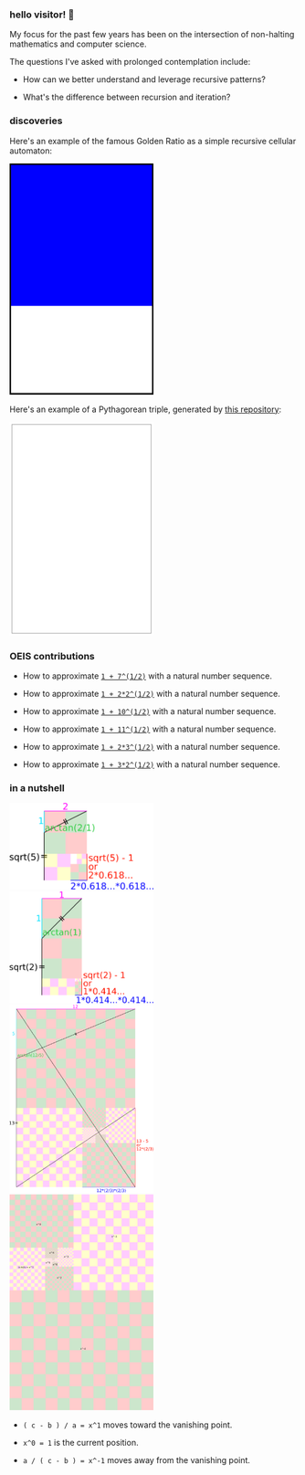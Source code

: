 ### hello visitor!  👋

My focus for the past few years has been on the intersection of non-halting mathematics and computer science. 

The questions I've asked with prolonged contemplation include:

* How can we better understand and leverage recursive patterns?

* What's the difference between recursion and iteration? 

### discoveries

Here's an example of the famous Golden Ratio as a simple recursive cellular automaton:

<img src="https://github.com/bestape/bestape/blob/master/images/goldAnimation.svg?raw=true" width="50%">

Here's an example of a Pythagorean triple, generated by [this repository](https://github.com/bestape/alchemy):
 
<img src="https://github.com/bestape/bestape/blob/master/images/pythagTriple.svg?raw=true" width="50%">

### OEIS contributions

* How to approximate [`1 + 7^(1/2)`](https://oeis.org/A297189) with a natural number sequence.

* How to approximate [`1 + 2*2^(1/2)`](https://oeis.org/A164544) with a natural number sequence.

* How to approximate [`1 + 10^(1/2)`](https://oeis.org/A328604) with a natural number sequence.

* How to approximate [`1 + 11^(1/2)`](https://oeis.org/A328605) with a natural number sequence.

* How to approximate [`1 + 2*3^(1/2)`](https://oeis.org/A328606) with a natural number sequence.

* How to approximate [`1 + 3*2^(1/2)`](https://oeis.org/A330390) with a natural number sequence.

### in a nutshell

<img src="https://github.com/bestape/bestape/blob/master/images/phipy.png?raw=true" width="50%">

<img src="https://github.com/bestape/bestape/blob/master/images/sqrt2.png?raw=true" width="50%">

<img src="https://github.com/bestape/bestape/blob/master/images/pytrip.png?raw=true" width="50%">

<img src="https://github.com/bestape/bestape/blob/master/images/count.png?raw=true" width="50%">

* `( c - b ) / a = x^1` moves toward the vanishing point.

* `x^0 = 1` is the current position.

* `a / ( c - b ) = x^-1` moves away from the vanishing point.
